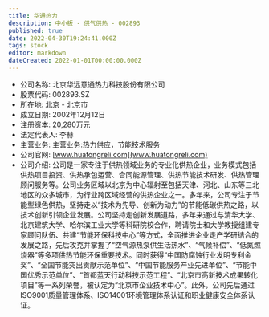 ```yaml
---
title: 华通热力
description: 中小板 - 供气供热 - 002893
published: true
date: 2022-04-30T19:24:41.000Z
tags: stock
editor: markdown
dateCreated: 2022-01-01T00:00:00.000Z
---
```


- 公司名称: 北京华远意通热力科技股份有限公司
- 股票代码: 002893.SZ
- 所在地: 北京 - 北京市
- 成立日期: 2002年12月12日
- 注册资本: 20,280万元
- 法定代表人: 李赫
- 主营业务: 主营业务:热力供应，节能技术服务
- 公司官网: [www.huatongreli.com](www.huatongreli.com)
- 公司介绍: 公司是一家专注于供热领域业务的专业化供热企业，业务模式包括供热项目投资、供热承包运营、合同能源管理、供热节能技术研发、供热管理顾问服务等。公司业务区域以北京为中心辐射至包括天津、河北、山东等三北地区的众多城市，为行业跨区域经营的供热企业之一。多年来，公司专注于节能型绿色供热，坚持走以“技术为先导、创新为动力”的节能低碳供热之路，以技术创新引领企业发展。公司坚持走创新发展道路，多年来通过与清华大学、北京建筑大学、哈尔滨工业大学等科研院校合作，聘请院士和大学教授组建专家顾问队伍、共建“节能环保科技中心”等方式，全面推进企业走产学研结合的发展之路，先后攻克并掌握了“空气源热泵供生活热水”、“气候补偿”、“低氮燃烧器”等多项供热节能环保重要技术。同时获得“中国防腐蚀行业发明专利金奖”、“全国节能突出贡献示范单位”、“中国节能服务产业先进单位”、“节能中国优秀示范单位”、“首都蓝天行动科技示范工程”、“北京市高新技术成果转化项目”等一系列荣誉，被认定为“北京市企业技术中心”。此外，公司先后通过ISO9001质量管理体系、ISO14001环境管理体系认证和职业健康安全体系认证。


